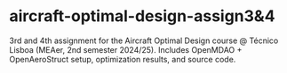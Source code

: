 # aircraft-optimal-design-assign3&4
3rd and 4th assignment for the Aircraft Optimal Design course @ Técnico Lisboa (MEAer, 2nd semester 2024/25). Includes OpenMDAO + OpenAeroStruct setup, optimization results, and source code.
